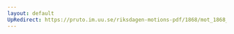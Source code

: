 ```yaml
---
layout: default
UpRedirect: https://pruto.im.uu.se/riksdagen-motions-pdf/1868/mot_1868__fk__9/mot_1868__fk__9-002.pdf
---
```

